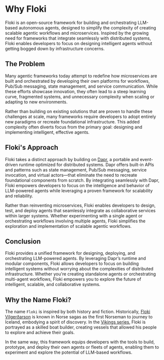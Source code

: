 # Why Floki

Floki is an open-source framework for building and orchestrating LLM-based autonomous agents, designed to simplify the complexity of creating scalable agentic workflows and microservices. Inspired by the growing need for frameworks that integrate seamlessly with distributed systems, Floki enables developers to focus on designing intelligent agents without getting bogged down by infrastructure concerns.

## The Problem

Many agentic frameworks today attempt to redefine how microservices are built and orchestrated by developing their own platforms for workflows, Pub/Sub messaging, state management, and service communication. While these efforts showcase innovation, they often lead to a steep learning curve, fragmented systems, and unnecessary complexity when scaling or adapting to new environments.

Rather than building on existing solutions that are proven to handle these challenges at scale, many frameworks require developers to adopt entirely new paradigms or recreate foundational infrastructure. This added complexity often diverts focus from the primary goal: designing and implementing intelligent, effective agents.

## Floki's Approach

Floki takes a distinct approach by building on [Dapr](https://dapr.io/), a portable and event-driven runtime optimized for distributed systems. Dapr offers built-in APIs and patterns such as state management, Pub/Sub messaging, service invocation, and virtual actors—that eliminate the need to recreate foundational components from scratch. By integrating seamlessly with Dapr, Floki empowers developers to focus on the intelligence and behavior of LLM-powered agents while leveraging a proven framework for scalability and reliability.

Rather than reinventing microservices, Floki enables developers to design, test, and deploy agents that seamlessly integrate as collaborative services within larger systems. Whether experimenting with a single agent or orchestrating workflows involving multiple agents, Floki simplifies the exploration and implementation of scalable agentic workflows.

## Conclusion

Floki provides a unified framework for designing, deploying, and orchestrating LLM-powered agents. By leveraging Dapr’s runtime and modular components, Floki allows developers to focus on building intelligent systems without worrying about the complexities of distributed infrastructure. Whether you're creating standalone agents or orchestrating multi-agent workflows, Floki empowers you to explore the future of intelligent, scalable, and collaborative systems.

## Why the Name Floki?

The name `Floki` is inspired by both history and fiction. Historically, [Floki Vilgerðarson](https://en.wikipedia.org/wiki/Hrafna-Fl%C3%B3ki_Vilger%C3%B0arson) is known in Norse sagas as the first Norseman to journey to Iceland, embodying a spirit of discovery. In the [Vikings series](https://en.wikipedia.org/wiki/Vikings_(2013_TV_series)), Floki is portrayed as a skilled boat builder, creating vessels that allowed his people to explore and achieve their goals.

In the same way, this framework equips developers with the tools to build, prototype, and deploy their own agents or fleets of agents, enabling them to experiment and explore the potential of LLM-based workflows.